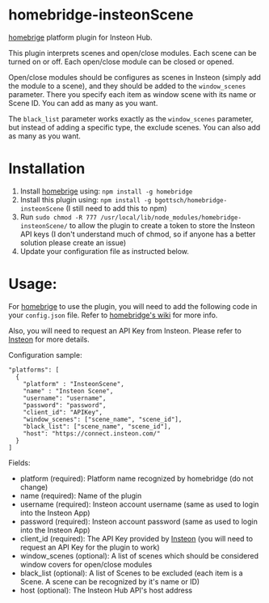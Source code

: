 # homebridge-insteonScene

[homebrige](https://github.com/nfarina/homebridge) platform plugin for Insteon Hub.

This plugin interprets scenes and open/close modules. Each scene can be turned on or off. Each open/close module can be closed or opened.

Open/close modules should be configures as scenes in Insteon (simply add the module to a scene), and they should be added to the `window_scenes` parameter. There you specify each item as window scene with its name or Scene ID. You can add as many as you want.

The `black_list` parameter works exactly as the `window_scenes` parameter, but instead of adding a specific type, the exclude scenes. You can also add as many as you want.

# Installation

1. Install [homebrige](https://github.com/nfarina/homebridge) using: `npm install -g homebridge`
2. Install this plugin using: `npm install -g bgottsch/homebridge-insteonScene` (I still need to add this to npm)
3. Run `sudo chmod -R 777 /usr/local/lib/node_modules/homebridge-insteonScene/` to allow the plugin to create a token to store the Insteon API keys (I don't understand much of chmod, so if anyone has a better solution please create an issue)
4. Update your configuration file as instructed below.

# Usage:

For [homebrige](https://github.com/nfarina/homebridge) to use the plugin, you will need to add the following code in your `config.json` file. Refer to [homebridge's wiki](https://github.com/nfarina/homebridge/wiki) for more info.

Also, you will need to request an API Key from Insteon. Please refer to [Insteon](http://www.insteon.com/become-an-insteon-developer) for more details.

Configuration sample:
```
"platforms": [
  {
    "platform" : "InsteonScene",
    "name" : "Insteon Scene",
    "username": "username",
    "password": "password",
    "client_id": "APIKey",
	"window_scenes": ["scene_name", "scene_id"],
    "black_list": ["scene_name", "scene_id"],
    "host": "https://connect.insteon.com/"
  }
]
```
Fields:
- platform (required): Platform name recognized by homebridge (do not change)
- name (required): Name of the plugin
- username (required): Insteon account username (same as used to login into the Insteon App)
- password (required): Insteon account password (same as used to login into the Insteon App)
- client_id (required): The API Key provided by [Insteon](http://www.insteon.com/become-an-insteon-developer) (you will need to request an API Key for the plugin to work)
- window_scenes (optional): A list of scenes which should be considered window covers for open/close modules
- black_list (optional): A list of Scenes to be excluded (each item is a Scene. A scene can be recognized by it's name or ID)
- host (optional): The Insteon Hub API's host address